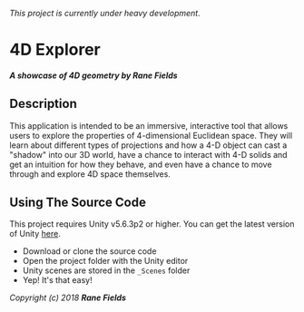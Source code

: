 _This project is currently under heavy development._

# 4D Explorer

#### _A showcase of 4D geometry by Rane Fields_

## Description

This application is intended to be an immersive, interactive tool that allows users to explore the properties of 4-dimensional Euclidean space. They will learn about different types of projections and how a 4-D object can cast a "shadow" into our 3D world, have a chance to interact with 4-D solids and get an intuition for how they behave, and even have a chance to move through and explore 4D space themselves.

## Using The Source Code

This project requires Unity v5.6.3p2 or higher. You can get the latest version of Unity [here](https://store.unity.com/).

* Download or clone the source code
* Open the project folder with the Unity editor
* Unity scenes are stored in the `_Scenes` folder
* Yep! It's that easy!

_Copyright (c) 2018 **Rane Fields**_
